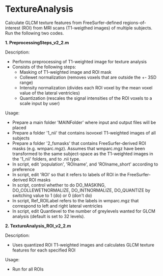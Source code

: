 # TextureAnalysis

Calculate GLCM texture features from FreeSurfer-defined regions-of-interest (ROI) from MRI scans (T1-weigthed images) of multiple subjects.
Run the following two codes.

<b> 1.  PreprocessingSteps_v2_2.m </b>


Description:
* Performs preprocessing of T1-weighted image for texture analysis
* Consists of the following steps:
    * Masking of T1-weighted image and ROI mask
    * Collewet normalization (removes voxels that are outside the +- 3SD range)
    * Intensity normalization (divides each ROI voxel by the mean voxel value of the lateral ventricles)
    * Quantization (rescales the signal intensities of the ROI voxels to a scale input by user)

Usage:
* Prepare a main folder 'MAINFolder' where input and output files will be placed
* Prepare a folder '1_nii' that contains isovoxel T1-weighted images of all subjects
* Prepare a folder '2_fsmasks' that contains FreeSurfer-derived ROI masks (e.g. wmparc.mgz). Assumes that wmparc.mgz have been transformed to the same subject-space as the T1-weighted images in the '1_nii' folders, and to .nii type.
* In script, edit 'population', 'ROIname', and 'ROIname_short' according to preference
* In script, edit 'ROI' so that it refers to labels of ROI in the FreeSurfer-derived ROI masks
* In script, control whether to do DO_MASKING, DO_COLLEWETNORMALIZE, DO_INTNORMALIZE, DO_QUANTIZE by switching value to 1 (do) or 0 (don't do)
* In script, Ref_ROILabel refers to the labels in wmparc.mgz that correspond to left and right lateral ventricles
* In script, edit Quantlevel to the number of greylevels wanted for GLCM analysis (default is set to 32 levels).

<b> 2. TextureAnalysis_ROI_v2_2.m </b>

Description:
* Uses quantized ROI T1-weighted images and calculates GLCM texture features for each specified ROI

Usage:
* Run for all ROIs 

